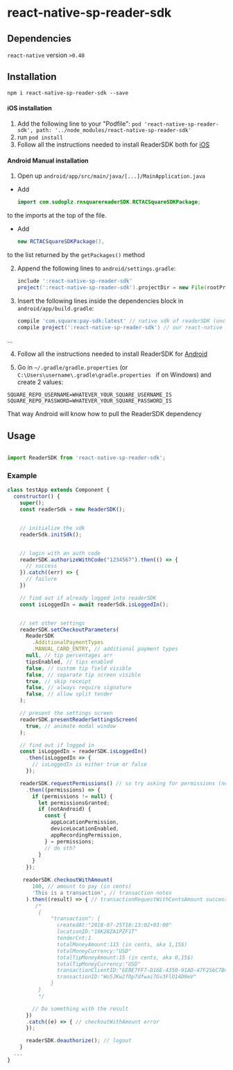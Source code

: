 
# react-native-sp-reader-sdk


## Dependencies

`react-native` version `>0.40`

## Installation

`npm i react-native-sp-reader-sdk --save`



#### iOS installation

1. Add the following line to your "Podfile": `pod 'react-native-sp-reader-sdk', path: '../node_modules/react-native-sp-reader-sdk'`
2. run `pod install`
3. Follow all the instructions needed to install ReaderSDK both for [iOS](https://docs.connect.squareup.com/payments/readersdk/setup-ios)




#### Android Manual installation

1. Open up `android/app/src/main/java/[...]/MainApplication.java`
  - Add 

    ```java
    import com.sudoplz.rnsquarereaderSDK.RCTACSquareSDKPackage;
    ```

   to the imports at the top of the file.
   
  - Add 

    ```java
    new RCTACSquareSDKPackage(),
    ``` 

  to the list returned by the `getPackages()` method
  
2. Append the following lines to `android/settings.gradle`:

    ```gradle
    include ':react-native-sp-reader-sdk'
    project(':react-native-sp-reader-sdk').projectDir = new File(rootProject.projectDir, '../node_modules/react-native-sp-reader-sdk/android')
    ```

3. Insert the following lines inside the dependencies block in `android/app/build.gradle`:

    ```gradle
    compile 'com.square:pay-sdk:latest' // native sdk of readerSDK (once it goes live)
    compile project(':react-native-sp-reader-sdk') // our react-native module
    ```

...

4. Follow all the instructions needed to install ReaderSDK for [Android](https://docs.connect.squareup.com/payments/readersdk/setup-android)

5. Go in `~/.gradle/gradle.properties` (or `C:\Users\username\.gradle\gradle.properties
` if on Windows) and create 2 values:

```
SQUARE_REPO_USERNAME=WHATEVER_YOUR_SQUARE_USERNAME_IS
SQUARE_REPO_PASSWORD=WHATEVER_YOUR_SQUARE_PASSWORD_IS
```

That way Android will know how to pull the ReaderSDK dependency


## Usage 

  ```javascript

  import ReaderSDK from 'react-native-sp-reader-sdk';

  ```


### Example 

```javascript
class testApp extends Component {
  constructor() {
    super();
    const readerSdk = new ReaderSDK();


    // initialize the sdk
    readerSdk.initSdk();


    // login with an auth code
    readerSDK.authorizeWithCode("1234567").then(() => {
      // success
    }).catch((err) => {
      // failure
    })

    // find out if already logged into readerSDK
    const isLoggedIn = await readerSdk.isLoggedIn();


    // set other settings
    readerSDK.setCheckoutParameters(
      ReaderSDK
        .AdditionalPaymentTypes
        .MANUAL_CARD_ENTRY, // additional payment types
      null, // tip percentages arr
      tipsEnabled, // tips enabled
      false, // custom tip field visible
      false, // separate tip screen visible
      true, // skip receipt
      false, // always require signature
      false, // allow split tender
    );

    // present the settings screen
    readerSDK.presentReaderSettingsScreen(
      true, // animate modal window
    );

    // find out if logged in
    const isLoggedIn = readerSDK.isLoggedIn()
      .then(isLoggedIn => {
        // isLoggedIn is either true or false
      });

    readerSDK.requestPermissions() // so try asking for permissions (needed for iOS)
      .then((permissions) => {
        if (permissions != null) {
          let permissionsGranted;
          if (notAndroid) {
            const {
              appLocationPermission,
              deviceLocationEnabled,
              appRecordingPermission,
            } = permissions;
            // do sth?
          }
        }
      });

     readerSDK.checkoutWithAmount(
        100, // amount to pay (in cents)
        'This is a transaction', // transaction notes
      ).then((result) => { // transactionRequestWithCentsAmount success
         /*
          {
              "transaction": {
                createdAt:"2018-07-25T18:13:02+03:00"
                locationID:"18K28ZA1PZF1T"
                tenderCnt:1
                totalMoneyAmount:115 (in cents, aka 1,15$)
                totalMoneyCurrency:"USD"
                totalTipMoneyAmount:15 (in cents, aka 0,15$)
                totalTipMoneyCurrency:"USD"
                transactionClientID:"EE8E7FF7-D16E-4350-91AD-47F2S6C7B447"
                transactionID:"Wo5JKw2fOp7dfwai7Gv3FlO14D9eV"
              }
          }
          */

        // Do something with the result
      })
      .catch((e) => { // checkoutWithAmount error
      });

      readerSDK.deauthorize(); // logout
    }
  ...
}
```

